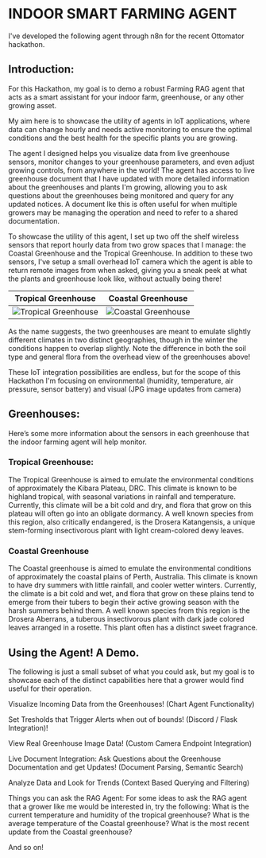 # INDOOR SMART FARMING AGENT

I've developed the following agent through n8n for the recent Ottomator hackathon.

## Introduction:
For this Hackathon, my goal is to demo a robust Farming RAG agent that acts as a smart assistant for your indoor farm, greenhouse, or any other growing asset.

My aim here is to showcase the utility of agents in IoT applications, where data can change hourly and needs active monitoring to ensure the optimal conditions and the best health for the specific plants you are growing.

The agent I designed helps you visualize data from live greenhouse sensors, monitor changes to your greenhouse parameters, and even adjust growing controls, from anywhere in the world! 
The agent has access to live greenhouse document that I have updated with more detailed information about the greenhouses and plants I'm growing, allowing you to ask questions about the greenhouses being monitored and query for any updated notices. A document lke this is often useful for when multiple growers may be managing the operation and need to refer to a shared documentation.

To showcase the utility of this agent, I set up two off the shelf wireless sensors that report hourly data from two grow spaces that I manage: the Coastal Greenhouse and the Tropical Greenhouse. In addition to these two sensors, I've setup a small overhead IoT camera which the agent is able to return remote images from when asked, giving you a sneak peek at what the plants and greenhouse look like, without actually being there!

| Tropical Greenhouse | Coastal Greenhouse |
|---------------------|---------------------|
| ![Tropical Greenhouse](images/TropicalGreenhouse.JPG) | ![Coastal Greenhouse](images/CoastalGreenhouse.JPG) |


As the name suggests, the two greenhouses are meant to emulate slightly different climates in two distinct geographies, though in the winter the conditions happen to overlap slightly. Note the difference in both the soil type and general flora from the overhead view of the greenhouses above!

These IoT integration possibilities are endless, but for the scope of this Hackathon I'm focusing on environmental (humidity, temperature, air pressure, sensor battery) and visual (JPG image updates from camera)

## Greenhouses:
Here’s some more information about the sensors in each greenhouse that the indoor farming agent will help monitor.

### Tropical Greenhouse:

The Tropical Greenhouse is aimed to emulate the environmental conditions of approximately the Kibara Plateau, DRC. This climate is known to be highland tropical, with seasonal variations in rainfall and temperature. Currently, this climate will be a bit cold and dry, and flora that grow on this plateau will often go into an obligate dormancy. A well known species from this region, also critically endangered, is the Drosera Katangensis, a unique stem-forming insectivorous plant with light cream-colored dewy leaves.

### Coastal Greenhouse

The Coastal greenhouse is aimed to emulate the environmental conditions of approximately the coastal plains of Perth, Australia. This climate is known to have dry summers with little rainfall, and cooler wetter winters. Currently, the climate is a bit cold and wet, and flora that grow on these plains tend to emerge from their tubers to begin their active growing season with the harsh summers behind them. A well known species from this region is the Drosera Aberrans, a tuberous insectivorous plant with dark jade colored leaves arranged in a rosette. This plant often has a distinct sweet fragrance.


## Using the Agent! A Demo.
The following is just a small subset of what you could ask, but my goal is to showcase each of the distinct capabilities here that a grower would find useful for their operation.

Visualize Incoming Data from the Greenhouses! (Chart Agent Functionality)

Set Tresholds that Trigger Alerts when out of bounds! (Discord / Flask Integration)!

View Real Greenhouse Image Data! (Custom Camera Endpoint Integration)

Live Document Integration: Ask Questions about the Greenhouse Documentation and get Updates! (Document Parsing, Semantic Search)

Analyze Data and Look for Trends (Context Based Querying and Filtering)





Things you can ask the RAG Agent:
For some ideas to ask the RAG agent that a grower like me would be interested in, try the following:
What is the current temperature and humidity of the tropical greenhouse?
What is the average temperature of the Coastal greenhouse?
What is the most recent update from the Coastal greenhouse?

And so on!
